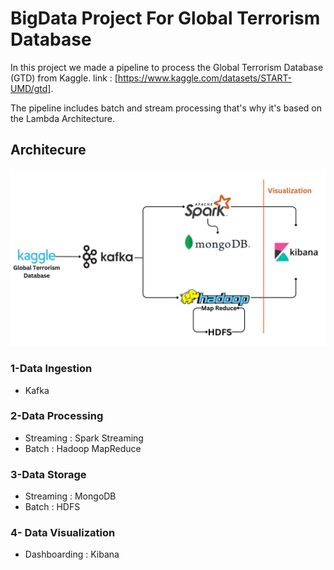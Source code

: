 # BigData Project For Global Terrorism Database

In this project we made a pipeline to process the Global Terrorism Database (GTD) from Kaggle.
link : [https://www.kaggle.com/datasets/START-UMD/gtd].

The pipeline includes batch and stream processing that's why it's based on the Lambda Architecture.

## Architecure

![Alt text](images/architecture.jpg "Architecture")


### 1-Data Ingestion
 - Kafka
 
### 2-Data Processing 
 - Streaming : Spark Streaming
 - Batch : Hadoop MapReduce
 
 
### 3-Data Storage
 - Streaming : MongoDB
 - Batch : HDFS

### 4- Data Visualization
 - Dashboarding : Kibana



